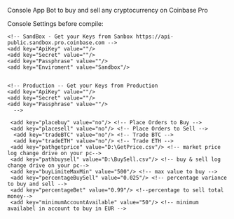 Console App Bot to buy and sell any cryptocurrency on Coinbase Pro

Console Settings before compile: 

    <!-- SandBox - Get your Keys from Sanbox https://api-public.sandbox.pro.coinbase.com -->
    <add key="ApiKey" value=""/>
    <add key="Secret" value=""/>
    <add key="Passphrase" value=""/>
    <add key="Enviroment" value="Sandbox"/> 
    
    
    <!-- Production -- Get your Keys from Production
    <add key="ApiKey" value=""/>
    <add key="Secret" value=""/>
    <add key="Passphrase" value=""/>
	  -->
	  
 	 <add key="placebuy" value="no"/> <!-- Place Orders to Buy -->
	 <add key="placesell" value="no"/> <!-- Place Orders to Sell -->
	  <add key="tradeBTC" value="no"/> <!-- Trade BTC -->
	  <add key="tradeETH" value="no"/> <!-- Trade ETH -->
  	 <add key="pathgetprice" value="D:\GetPrice.csv"/> <!-- market price log change drive on your pc-->
 	 <add key="pathbuysell" value="D:\BuySell.csv"/> <!-- buy & sell log change drive on your pc-->
 	 <add key="buyLimiteMaxMin" value="500"/> <!-- max value to buy -->
 	 <add key="percentageBuySell" value="0.025"/> <!-- percentage variance to buy and sell -->
 	 <add key="percentageBet" value="0.99"/> <!--percentage to sell total money-->
	 <add key="minimumAccountAvailable" value="50"/> <!-- minimum availabel in account to buy in EUR -->
